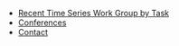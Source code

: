 * [Recent Time Series Work Group by Task](Recent-Time-Series-Work-Group-by-Task)
* [Conferences](Conferences)
* [Contact](Contact)